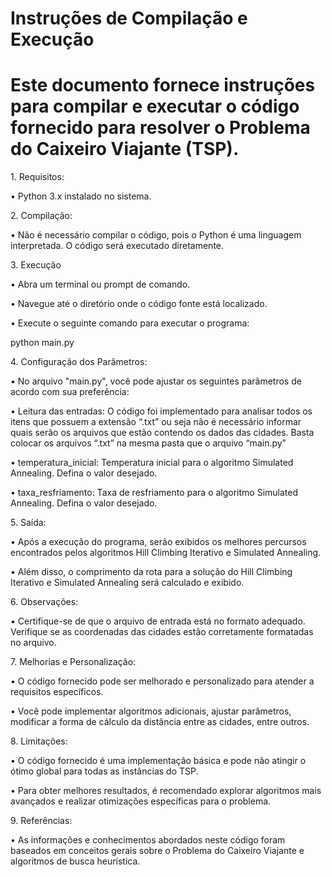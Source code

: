 # Instruções de Compilação e Execução
# Este documento fornece instruções para compilar e executar o código fornecido para resolver o Problema do Caixeiro Viajante (TSP).

</p>1.	Requisitos:</p>
•	Python 3.x instalado no sistema.
</p>2.	Compilação:</p>
•	Não é necessário compilar o código, pois o Python é uma linguagem interpretada. O código será executado diretamente.
</p>3.	Execução</p>
</p>•	Abra um terminal ou prompt de comando.</p>
</p>•	Navegue até o diretório onde o código fonte está localizado.</p>
</p>•	Execute o seguinte comando para executar o programa:</p>
python main.py 
</p>4.	Configuração dos Parâmetros:</p>
</p>•	No arquivo "main.py", você pode ajustar os seguintes parâmetros de acordo com sua preferência:</p>
</p>•	Leitura das entradas: O código foi implementado para analisar todos os itens que possuem a extensão “.txt” ou seja não é necessário informar quais serão os arquivos que estão contendo os dados das cidades. Basta colocar os arquivos “.txt” na mesma pasta que o arquivo “main.py”</p>
</p>•	temperatura_inicial: Temperatura inicial para o algoritmo Simulated Annealing. Defina o valor desejado.</p>
</p>•	taxa_resfriamento: Taxa de resfriamento para o algoritmo Simulated Annealing. Defina o valor desejado.</p>
</p>5.	Saída:</p>
</p>•	Após a execução do programa, serão exibidos os melhores percursos encontrados pelos algoritmos Hill Climbing Iterativo e Simulated Annealing.</p>
</p>•	Além disso, o comprimento da rota para a solução do Hill Climbing Iterativo e Simulated Annealing será calculado e exibido.</p>
</p>6.	Observações:</p>
</p>•	Certifique-se de que o arquivo de entrada está no formato adequado. Verifique se as coordenadas das cidades estão corretamente formatadas no arquivo.</p>
</p>7.	Melhorias e Personalização:</p>
</p>•	O código fornecido pode ser melhorado e personalizado para atender a requisitos específicos.</p>
</p>•	Você pode implementar algoritmos adicionais, ajustar parâmetros, modificar a forma de cálculo da distância entre as cidades, entre outros.</p>
</p>8.	Limitações:</p>
</p>•	O código fornecido é uma implementação básica e pode não atingir o ótimo global para todas as instâncias do TSP.</p>
</p>•	Para obter melhores resultados, é recomendado explorar algoritmos mais avançados e realizar otimizações específicas para o problema.</p>
</p>9.	Referências:</p>
</p>•	As informações e conhecimentos abordados neste código foram baseados em conceitos gerais sobre o Problema do Caixeiro Viajante e algoritmos de busca heurística.</p>
